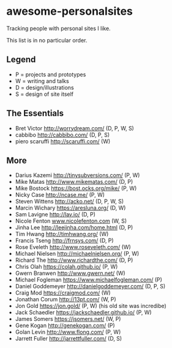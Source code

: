 # awesome-personalsites
Tracking people with personal sites I like.

This list is in no particular order.

## Legend
- P = projects and prototypes
- W = writing and talks
- D = design/illustrations
- S = design of site itself

## The Essentials
* Bret Victor http://worrydream.com/ (D, P, W, S)
* cabbibo http://cabbibo.com/ (D, P, S)
* piero scaruffi http://scaruffi.com/ (W)

## More
* Darius Kazemi http://tinysubversions.com/ (P, W)
* Mike Matas http://www.mikematas.com/ (D, P)
* Mike Bostock https://bost.ocks.org/mike/ (P, W)
* Nicky Case http://ncase.me/ (P, W)
* Steven Wittens http://acko.net/ (D, P, W, S)
* Marcin Wichary https://aresluna.org/ (D, W)
* Sam Lavigne http://lav.io/ (D, P)
* Nicole Fenton www.nicolefenton.com (W, S)
* Jinha Lee http://leejinha.com/home.html (D, P)
* Tim Hwang http://timhwang.org/ (W)
* Francis Tseng http://frnsys.com/ (D, P)
* Rose Eveleth http://www.roseveleth.com/ (W)
* Michael Nielsen http://michaelnielsen.org/ (P, W)
* Richard The http://www.richardthe.com/ (D, P)
* Chris Olah https://colah.github.io/ (P, W)
* Gwern Branwen http://www.gwern.net/ (W)
* Michael Fogleman https://www.michaelfogleman.com/ (P)
* Daniel Goddemeyer http://danielgoddemeyer.com/ (D, P, S)
* Craig Mod https://craigmod.com/ (W)
* Jonathan Corum http://13pt.com/ (W, P)
* Jon Gold https://jon.gold/ (P, W) (his old site was incredibe)
* Jack Schaedler https://jackschaedler.github.io/ (P, W)
* James Somers https://jsomers.net/ (W, P)
* Gene Kogan http://genekogan.com/ (P)
* Golan Levin http://www.flong.com/ (P, W)
* Jarrett Fuller http://jarrettfuller.com/ (D, S)
